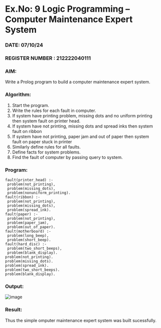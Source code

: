 # Ex.No: 9  Logic Programming –  Computer Maintenance Expert System
### DATE:   07/10/24
### REGISTER NUMBER : 212222040111
### AIM: 
Write a Prolog program to build a computer maintenance expert system.
###  Algorithm:
1. Start the program.
2. Write the rules for each fault in computer.
3. If system have printing problem, missing dots and no uniform printing then system fault on printer head.
4. If system have not printing, missing dots and spread inks then system fault on ribbon
5. If system have not printing, paper jam and out of paper then system fault on paper stuck in printer
6. Similarly define rules for all faults.
7. Define facts for system problems.
8. Find the fault of computer by passing query to system.
     
### Program:
```
fault(printer_head) :-
 problem(not_printing),
 problem(missing_dots),
 problem(nonuniform_printing).
fault(ribbon) :-
 problem(not_printing),
 problem(missing_dots),
 problem(spread_ink).
fault(paper) :-
 problem(not_printing),
 problem(paper_jam),
 problem(out_of_paper).
fault(motherboard) :-
 problem(long_beep),
 problem(short_beep).
fault(hard_disc) :-
 problem(two_short_beeps),
 problem(blank_display).
problem(not_printing).
problem(missing_dots).
problem(spread_ink).
problem(two_short_beeps).
problem(blank_display).
```










### Output:

![image](https://github.com/user-attachments/assets/613a58ff-50e7-4355-9c6e-5ee2f7701dbe)


### Result:
Thus the simple omputer maintenance expert system was built sucessfully.
